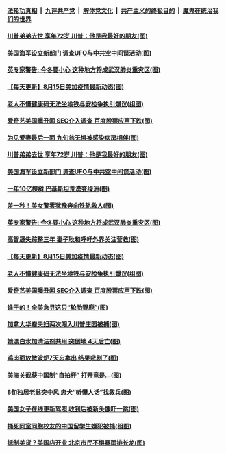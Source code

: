 ####  [法轮功真相](../../../../basic/blob/master/README.md?t=08161602) &nbsp;|&nbsp; [九评共产党](../../../../9ping.md/blob/master/README.md?t=08161602) &nbsp;|&nbsp; [解体党文化](../../../../jtdwh.md/blob/master/README.md?t=08161602)  &nbsp;|&nbsp; [共产主义的终极目的](../../../../gczydzjmd.md/blob/master/README.md?t=08161602) &nbsp;|&nbsp; [魔鬼在统治我们的世界](../../../../mgztzwmdsj.md/blob/master/README.md?t=08161602) 

#### [川普弟弟去世 享年72岁 川普：他是我最好的朋友(图)](../pages/p3/943131.md?t=08161602) 

#### [美国海军设立新部门 调查UFO与中共空中间谍活动(图)](../pages/p3/943129.md?t=08161602) 

#### [英专家警告: 今冬要小心 这种地方将成武汉肺炎重灾区(图)](../pages/p3/943103.md?t=08161602) 

#### [【每天更新】8月15日美加疫情最新动态(图)](../pages/p3/941940.md?t=08161602) 

#### [老人不懂健康码无法坐地铁与安检争执引爆议(组图)](../pages/p3/943029.md?t=08161602) 

#### [爱奇艺美国曝丑闻 SEC介入调查 百度股票应声下跌(图)](../pages/p3/943021.md?t=08161602) 


#### [为见爱妻最后一面 九旬翁无惧被感染病房相伴(图)](../pages/p3/942800.md?t=08161602) 

#### [川普弟弟去世 享年72岁 川普：他是我最好的朋友(图)](../pages/p3/943131.md?t=08161602) 

#### [美国海军设立新部门 调查UFO与中共空中间谍活动(图)](../pages/p3/943129.md?t=08161602) 

#### [一年10亿棵树 巴基斯坦荒漠变绿洲(图)](../pages/p3/942686.md?t=08161602) 

#### [差一秒！美女警零犹豫奔向铁轨救人(图)](../pages/p3/943102.md?t=08161602) 

#### [英专家警告: 今冬要小心 这种地方将成武汉肺炎重灾区(图)](../pages/p3/943103.md?t=08161602) 

#### [高智晟失踪整三年 妻子耿和呼吁外界关注营救(图)](../pages/p3/943099.md?t=08161602) 

#### [【每天更新】8月15日美加疫情最新动态(图)](../pages/p3/941940.md?t=08161602) 

#### [老人不懂健康码无法坐地铁与安检争执引爆议(组图)](../pages/p3/943029.md?t=08161602) 

#### [爱奇艺美国曝丑闻 SEC介入调查 百度股票应声下跌(图)](../pages/p3/943021.md?t=08161602) 

#### [谁干的！全美急寻这只“轮胎野鹿”(图)](../pages/p3/943017.md?t=08161602) 

#### [加拿大华裔夫妇两次闯入川普庄园被捕(图)](../pages/p3/943010.md?t=08161602) 

#### [她漂白水加清洁剂共用 突倒地 4天后亡(图)](../pages/p3/942989.md?t=08161602) 

#### [鸡肉面放微波炉7天忘拿出 结果悲剧了(图)](../pages/p3/942984.md?t=08161602) 

#### [美海关截获中国制“自拍杆” 打开竟是…(图)](../pages/p3/942977.md?t=08161602) 

#### [8旬独居老翁突中风 忠犬“听懂人话”找救兵(图)](../pages/p3/942921.md?t=08161602) 

#### [美国女子在线更新驾照 收到后被新头像吓一跳(图)](../pages/p3/942887.md?t=08161602) 

#### [捅死同室同胞校友的中国留学生嫌犯被捕(组图)](../pages/p3/942893.md?t=08161602) 

#### [抵制美货？美国店开业 北京市民不惧暴雨排长龙(图)](../pages/p3/942883.md?t=08161602) 

